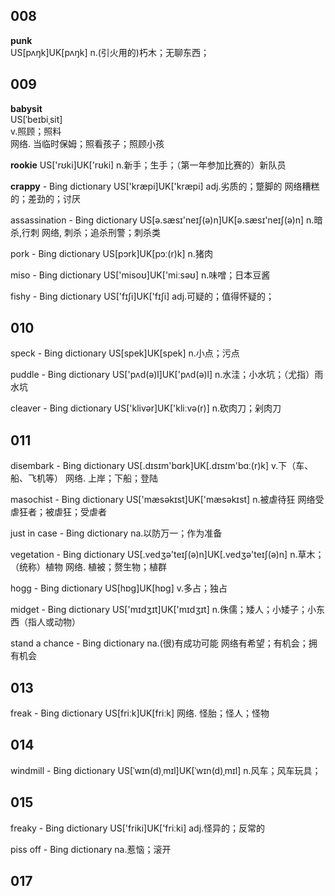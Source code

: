## 008

**punk**  
US[pʌŋk]UK[pʌŋk]
n.(引火用的)朽木；无聊东西；

## 009

**babysit**  
US[ˈbeɪbiˌsit]  
v.照顾；照料  
网络. 当临时保姆；照看孩子；照顾小孩

**rookie** 
US['rʊki]UK['rʊki]
n.新手；生手；（第一年参加比赛的）新队员

**crappy** - Bing dictionary
US['kræpi]UK['kræpi]
adj.劣质的；蹩脚的
网络糟糕的；差劲的；讨厌

assassination - Bing dictionary
US[ə.sæsɪ'neɪʃ(ə)n]UK[ə.sæsɪ'neɪʃ(ə)n]
n.暗杀,行刺
网络, 刺杀；追杀刑警；刺杀类

pork - Bing dictionary
US[pɔrk]UK[pɔː(r)k]
n.猪肉

miso - Bing dictionary
US['misoʊ]UK['miːsəʊ]
n.味噌；日本豆酱

fishy - Bing dictionary
US['fɪʃi]UK['fɪʃi]
adj.可疑的；值得怀疑的；

## 010

speck - Bing dictionary
US[spek]UK[spek]
n.小点；污点

puddle - Bing dictionary
US['pʌd(ə)l]UK['pʌd(ə)l]
n.水洼；小水坑；（尤指）雨水坑

cleaver - Bing dictionary
US['klivər]UK['kliːvə(r)]
n.砍肉刀；剁肉刀


## 011

disembark - Bing dictionary
US[.dɪsɪm'bɑrk]UK[.dɪsɪm'bɑː(r)k]
v.下（车、船、飞机等）
网络. 上岸；下船；登陆

masochist - Bing dictionary
US['mæsəkɪst]UK['mæsəkɪst]
n.被虐待狂
网络受虐狂者；被虐狂；受虐者

just in case - Bing dictionary
na.以防万一；作为准备

vegetation - Bing dictionary
US[.vedʒə'teɪʃ(ə)n]UK[.vedʒə'teɪʃ(ə)n]
n.草木；（统称）植物
网络. 植被；赘生物；植群

hogg - Bing dictionary
US[hɒɡ]UK[hɒɡ]
v.多占；独占

midget - Bing dictionary
US['mɪdʒɪt]UK['mɪdʒɪt]
n.侏儒；矮人；小矮子；小东西（指人或动物）

stand a chance - Bing dictionary
na.(很)有成功可能
网络有希望；有机会；拥有机会

## 013

freak - Bing dictionary
US[friːk]UK[friːk]
网络. 怪胎；怪人；怪物

## 014

windmill - Bing dictionary
US[ˈwɪn(d)ˌmɪl]UK[ˈwɪn(d)ˌmɪl]
n.风车；风车玩具；

## 015

freaky - Bing dictionary
US['friki]UK['friːki]
adj.怪异的；反常的

piss off - Bing dictionary
na.惹恼；滚开

## 017





















